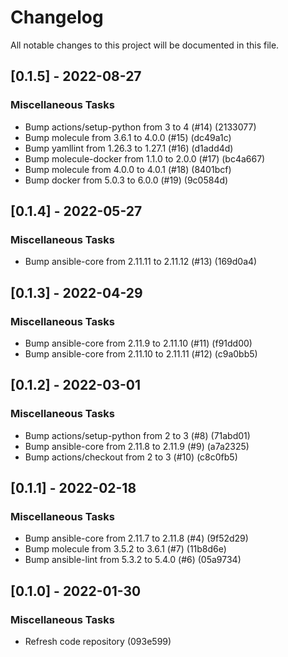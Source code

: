 # Changelog
All notable changes to this project will be documented in this file.

## [0.1.5] - 2022-08-27

### Miscellaneous Tasks

- Bump actions/setup-python from 3 to 4 (#14) (2133077)
- Bump molecule from 3.6.1 to 4.0.0 (#15) (dc49a1c)
- Bump yamllint from 1.26.3 to 1.27.1 (#16) (d1add4d)
- Bump molecule-docker from 1.1.0 to 2.0.0 (#17) (bc4a667)
- Bump molecule from 4.0.0 to 4.0.1 (#18) (8401bcf)
- Bump docker from 5.0.3 to 6.0.0 (#19) (9c0584d)

## [0.1.4] - 2022-05-27

### Miscellaneous Tasks

- Bump ansible-core from 2.11.11 to 2.11.12 (#13) (169d0a4)

## [0.1.3] - 2022-04-29

### Miscellaneous Tasks

- Bump ansible-core from 2.11.9 to 2.11.10 (#11) (f91dd00)
- Bump ansible-core from 2.11.10 to 2.11.11 (#12) (c9a0bb5)

## [0.1.2] - 2022-03-01

### Miscellaneous Tasks

- Bump actions/setup-python from 2 to 3 (#8) (71abd01)
- Bump ansible-core from 2.11.8 to 2.11.9 (#9) (a7a2325)
- Bump actions/checkout from 2 to 3 (#10) (c8c0fb5)

## [0.1.1] - 2022-02-18

### Miscellaneous Tasks

- Bump ansible-core from 2.11.7 to 2.11.8 (#4) (9f52d29)
- Bump molecule from 3.5.2 to 3.6.1 (#7) (11b8d6e)
- Bump ansible-lint from 5.3.2 to 5.4.0 (#6) (05a9734)

## [0.1.0] - 2022-01-30

### Miscellaneous Tasks

- Refresh code repository (093e599)

<!-- generated by git-cliff -->
